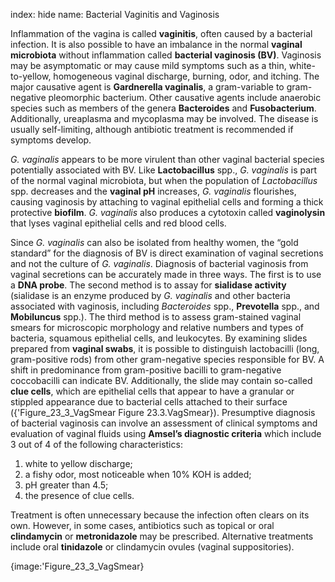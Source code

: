 index: hide
name: Bacterial Vaginitis and Vaginosis

Inflammation of the vagina is called  **vaginitis**, often caused by a bacterial infection. It is also possible to have an imbalance in the normal  **vaginal microbiota** without inflammation called  **bacterial vaginosis (BV)**. Vaginosis may be asymptomatic or may cause mild symptoms such as a thin, white-to-yellow, homogeneous vaginal discharge, burning, odor, and itching. The major causative agent is  **Gardnerella vaginalis**, a gram-variable to gram-negative pleomorphic bacterium. Other causative agents include anaerobic species such as members of the genera  **Bacteroides** and  **Fusobacterium**. Additionally, ureaplasma and mycoplasma may be involved. The disease is usually self-limiting, although antibiotic treatment is recommended if symptoms develop.

 *G. vaginalis* appears to be more virulent than other vaginal bacterial species potentially associated with BV. Like  **Lactobacillus** spp.,  *G. vaginalis* is part of the normal vaginal microbiota, but when the population of  *Lactobacillus* spp. decreases and the  **vaginal pH** increases,  *G. vaginalis* flourishes, causing vaginosis by attaching to vaginal epithelial cells and forming a thick protective  **biofilm**.  *G. vaginalis* also produces a cytotoxin called  **vaginolysin** that lyses vaginal epithelial cells and red blood cells.

Since  *G. vaginalis* can also be isolated from healthy women, the “gold standard” for the diagnosis of BV is direct examination of vaginal secretions and not the culture of  *G. vaginalis*. Diagnosis of bacterial vaginosis from vaginal secretions can be accurately made in three ways. The first is to use a  **DNA probe**. The second method is to assay for  **sialidase activity** (sialidase is an enzyme produced by  *G. vaginalis* and other bacteria associated with vaginosis, including  *Bacteroides* spp.,  **Prevotella** spp., and  **Mobiluncus** spp.). The third method is to assess gram-stained vaginal smears for microscopic morphology and relative numbers and types of bacteria, squamous epithelial cells, and leukocytes. By examining slides prepared from  **vaginal swabs**, it is possible to distinguish lactobacilli (long, gram-positive rods) from other gram-negative species responsible for BV. A shift in predominance from gram-positive bacilli to gram-negative coccobacilli can indicate BV. Additionally, the slide may contain so-called  **clue cells**, which are epithelial cells that appear to have a granular or stippled appearance due to bacterial cells attached to their surface ({'Figure_23_3_VagSmear Figure 23.3.VagSmear}). Presumptive diagnosis of bacterial vaginosis can involve an assessment of clinical symptoms and evaluation of vaginal fluids using  **Amsel’s diagnostic criteria** which include 3 out of 4 of the following characteristics:

  1. white to yellow discharge;
  2. a fishy odor, most noticeable when 10% KOH is added;
  3. pH greater than 4.5;
  4. the presence of clue cells.

Treatment is often unnecessary because the infection often clears on its own. However, in some cases, antibiotics such as topical or oral  **clindamycin** or  **metronidazole** may be prescribed. Alternative treatments include oral  **tinidazole** or clindamycin ovules (vaginal suppositories).


{image:'Figure_23_3_VagSmear}
        
